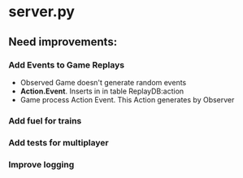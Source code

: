 # server.py

## Need improvements:

### Add Events to Game Replays

* Observed Game doesn't generate random events
* **Action.Event**. Inserts in in table ReplayDB:action
* Game process Action Event. This Action generates by Observer

### Add fuel for trains

### Add tests for multiplayer

### Improve logging
